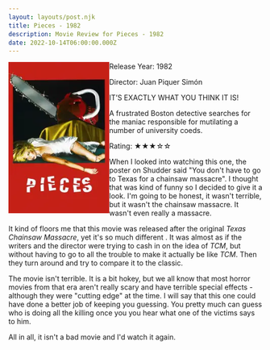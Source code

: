 ```yaml
---
layout: layouts/post.njk
title: Pieces - 1982
description: Movie Review for Pieces - 1982
date: 2022-10-14T06:00:00.000Z
---
```

<div class="review__info">

<img loading="lazy" class="movie__poster" src="/static/images/movie/pieces1982.webp" width="200" height="300" alt="Movie Poster for Pieces - 1982" align="left">

Release Year: 1982<br>

Director: Juan Piquer Simón<br>

<p>IT’S EXACTLY WHAT YOU THINK IT IS!</p>

<p>A frustrated Boston detective searches for the maniac responsible for mutilating a number of university coeds.</p>

<p>Rating: &#9733;&#9733;&#9733;&#9734;&#9734;</p>

</div>

W﻿hen I looked into watching this one, the poster on Shudder said "You don't have to go to Texas for a chainsaw massacre". I thought that was kind of funny so I decided to give it a look. I'm going to be honest, it wasn't terrible, but it wasn't the chainsaw massacre. It wasn't even really a massacre.

I﻿t kind of floors me that this movie was released after the original *Texas Chainsaw Massacre*, yet it's so much different . It was almost as if the writers and the director were trying to cash in on the idea of *TCM*, but without having to go to all the trouble to make it actually be like *TCM*. Then they turn around and try to compare it to the classic.

T﻿he movie isn't terrible. It is a bit hokey, but we all know that most horror movies from that era aren't really scary and have terrible special effects - although they were "cutting edge" at the time. I will say that this one could have done a better job of keeping you guessing. You pretty much can guess who is doing all the killing once you you hear what one of the victims says to him.

A﻿ll in all, it isn't a bad movie and I'd watch it again.